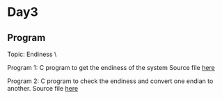 # Day3

## Program
Topic: Endiness \

Program 1: C program to get the endiness of the system 
Source file [here](program1/get_endiness.c)

Program 2: C program to check the endiness and convert one endian to another.
Source file [here](program2/swap_endiness.c)
